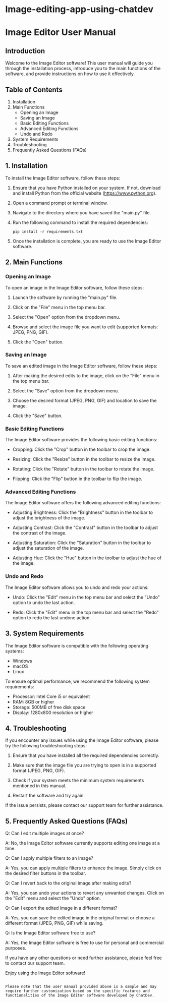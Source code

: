 # Image-editing-app-using-chatdev

# Image Editor User Manual

## Introduction

Welcome to the Image Editor software! This user manual will guide you through the installation process, introduce you to the main functions of the software, and provide instructions on how to use it effectively.

## Table of Contents

1. Installation
2. Main Functions
   - Opening an Image
   - Saving an Image
   - Basic Editing Functions
   - Advanced Editing Functions
   - Undo and Redo
3. System Requirements
4. Troubleshooting
5. Frequently Asked Questions (FAQs)

## 1. Installation

To install the Image Editor software, follow these steps:

1. Ensure that you have Python installed on your system. If not, download and install Python from the official website (https://www.python.org).

2. Open a command prompt or terminal window.

3. Navigate to the directory where you have saved the "main.py" file.

4. Run the following command to install the required dependencies:

   ```
   pip install -r requirements.txt
   ```

5. Once the installation is complete, you are ready to use the Image Editor software.

## 2. Main Functions

### Opening an Image

To open an image in the Image Editor software, follow these steps:

1. Launch the software by running the "main.py" file.

2. Click on the "File" menu in the top menu bar.

3. Select the "Open" option from the dropdown menu.

4. Browse and select the image file you want to edit (supported formats: JPEG, PNG, GIF).

5. Click the "Open" button.

### Saving an Image

To save an edited image in the Image Editor software, follow these steps:

1. After making the desired edits to the image, click on the "File" menu in the top menu bar.

2. Select the "Save" option from the dropdown menu.

3. Choose the desired format (JPEG, PNG, GIF) and location to save the image.

4. Click the "Save" button.

### Basic Editing Functions

The Image Editor software provides the following basic editing functions:

- Cropping: Click the "Crop" button in the toolbar to crop the image.

- Resizing: Click the "Resize" button in the toolbar to resize the image.

- Rotating: Click the "Rotate" button in the toolbar to rotate the image.

- Flipping: Click the "Flip" button in the toolbar to flip the image.

### Advanced Editing Functions

The Image Editor software offers the following advanced editing functions:

- Adjusting Brightness: Click the "Brightness" button in the toolbar to adjust the brightness of the image.

- Adjusting Contrast: Click the "Contrast" button in the toolbar to adjust the contrast of the image.

- Adjusting Saturation: Click the "Saturation" button in the toolbar to adjust the saturation of the image.

- Adjusting Hue: Click the "Hue" button in the toolbar to adjust the hue of the image.

### Undo and Redo

The Image Editor software allows you to undo and redo your actions:

- Undo: Click the "Edit" menu in the top menu bar and select the "Undo" option to undo the last action.

- Redo: Click the "Edit" menu in the top menu bar and select the "Redo" option to redo the last undone action.

## 3. System Requirements

The Image Editor software is compatible with the following operating systems:

- Windows
- macOS
- Linux

To ensure optimal performance, we recommend the following system requirements:

- Processor: Intel Core i5 or equivalent
- RAM: 8GB or higher
- Storage: 500MB of free disk space
- Display: 1280x800 resolution or higher

## 4. Troubleshooting

If you encounter any issues while using the Image Editor software, please try the following troubleshooting steps:

1. Ensure that you have installed all the required dependencies correctly.

2. Make sure that the image file you are trying to open is in a supported format (JPEG, PNG, GIF).

3. Check if your system meets the minimum system requirements mentioned in this manual.

4. Restart the software and try again.

If the issue persists, please contact our support team for further assistance.

## 5. Frequently Asked Questions (FAQs)

Q: Can I edit multiple images at once?

A: No, the Image Editor software currently supports editing one image at a time.

Q: Can I apply multiple filters to an image?

A: Yes, you can apply multiple filters to enhance the image. Simply click on the desired filter buttons in the toolbar.

Q: Can I revert back to the original image after making edits?

A: Yes, you can undo your actions to revert any unwanted changes. Click on the "Edit" menu and select the "Undo" option.

Q: Can I export the edited image in a different format?

A: Yes, you can save the edited image in the original format or choose a different format (JPEG, PNG, GIF) while saving.

Q: Is the Image Editor software free to use?

A: Yes, the Image Editor software is free to use for personal and commercial purposes.

If you have any other questions or need further assistance, please feel free to contact our support team.

Enjoy using the Image Editor software!

```

Please note that the user manual provided above is a sample and may require further customization based on the specific features and functionalities of the Image Editor software developed by ChatDev.
